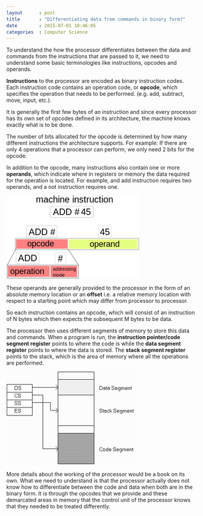 ```yaml
---
layout      : post
title       : "Differentiating data from commands in binary form?"
date        : 2015-07-01 10:46:05
categories  : Computer Science
---
```


To understand the how the processor differentiates between the data and commands from the instructions that are passed to it, we need to understand some basic terminologies like instructions, opcodes and operands.

**Instructions** to the processor are encoded as binary instruction codes. Each instruction code contains an operation code, or **opcode**, which specifies the operation that needs to be performed. (e.g. add, subtract, move, input, etc.).

It is generally the first few bytes of an instruction and since every processor has its own set of opcodes defined in its architecture, the machine knows exactly what is to be done.

The number of bits allocated for the opcode is determined by how many different instructions the architecture supports. For example: If there are only 4 operations that a processor can perform, we only need 2 bits for the opcode.

In addition to the opcode, many instructions also contain one or more **operands**, which indicate where in registers or memory the data required for the operation is located. For example, and add instruction requires two operands, and a not instruction requires one.


![Opcodes and Operands](/resources/opcode_operand.png)


These operands are generally provided to the processor in the form of an absolute memory location or an **offset** i.e. a relative memory location with respect to a starting point which may differ from processor to processor.

So each instruction contains an opcode, which will consist of an instruction of N bytes which then expects the subsequent M bytes to be data. 

The processor then uses different segments of memory to store this data and commands. When a program is run, the **instruction pointer/code segment register** points to where the code is while the **data segment register** points to where the data is stored. The **stack segment register** points to the stack, which is the area of memory where all the operations are performed.


![Segmentation of Memory](/resources/memory_segmentation.png)


More details about the working of the processor would be a book on its own. What we need to understand is that the processor actually does not know how to differentiate between the code and data when both are in the binary form. It is through the opcodes that we provide and these demarcated areas in memory that the control unit of the processor knows that they needed to be treated differently.